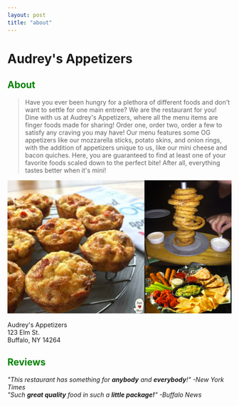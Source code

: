 ```yaml
---
layout: post
title: "about"
---
```


# Audrey's Appetizers

## <span style="color:green">About</span>

>Have you ever been hungry for a plethora of different foods and don't want to settle for one main entree?
>We are the restaurant for you! Dine with us at Audrey's Appetizers, where all the menu items are finger
>foods made for sharing! Order one, order two, order a few to satisfy any craving you may have! Our menu
>features some OG appetizers like our mozzarella sticks, potato skins, and onion rings, with the addition of
>appetizers unique to us, like our mini cheese and bacon quiches. Here, you are guaranteed to find at least one
>of your favorite foods scaled down to the perfect bite! After all, everything tastes better when it's mini!

![logo](./assets/images/food-image.png)

Audrey's Appetizers <br>
123 Elm St. <br>
Buffalo, NY 14264

## <span style="color:green">Reviews</span>

*"This restaurant has something for __anybody__ and __everybody__!" -New York Times* <br>
*"Such __great quality__ food in such a __little package!__" -Buffalo News*

